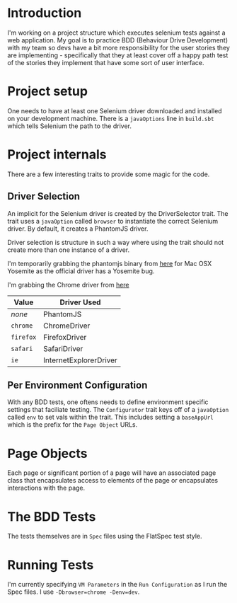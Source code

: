 # Introduction

I'm working on a project structure which executes selenium tests against a web application.  My goal is to practice BDD (Behaviour Drive Development) with my team so devs have a bit more responsibility for the user stories they are  implementing - specifically that they at least cover off a happy path test of the stories they implement that have some sort of user interface.

# Project setup

One needs to have at least one Selenium driver downloaded and installed on your development machine.  There is a `javaOptions` line in `build.sbt` which tells Selenium the path to the driver.
 
# Project internals

There are a few interesting traits to provide some magic for the code.

## Driver Selection

An implicit for the Selenium driver is created by the DriverSelector trait.  The trait uses a `javaOption` called `browser` to instantiate the correct Selenium driver.  By default, it creates a PhantomJS driver.

Driver selection is structure in such a way where using the trait should not create more than one instance of a driver.

I'm temporarily grabbing the phantomjs binary from [here](https://github.com/eugene1g/phantomjs/releases) for Mac OSX
   Yosemite as the official driver has a Yosemite bug.
   
I'm grabbing the Chrome driver from [here](https://code.google.com/p/selenium/wiki/ChromeDriver)

| Value | Driver Used |
| ----------|------------------|
| *none* | PhantomJS |
| `chrome` | ChromeDriver |
| `firefox` | FirefoxDriver |
| `safari` | SafariDriver |
| `ie` | InternetExplorerDriver | 


## Per Environment Configuration

With any BDD tests, one oftens needs to define environment specific settings that faciliate testing.  The `Configurator` trait keys off of a `javaOption` called `env` to set vals within the trait.  This includes setting a `baseAppUrl` which is the prefix for the `Page Object` URLs. 

# Page Objects

Each page or significant portion of a page will have an associated page class that encapsulates access to elements of the page or encapsulates interactions with the page.

# The BDD Tests

The tests themselves are in `Spec` files using the FlatSpec test style.

# Running Tests

I'm currently specifying `VM Parameters` in the `Run Configuration` as I run the Spec files.  I use `-Dbrowser=chrome -Denv=dev`.
